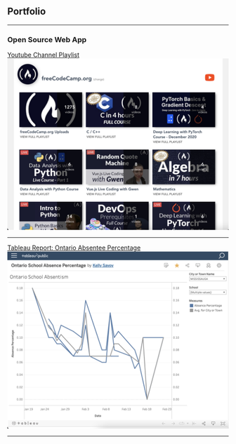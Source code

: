 ## Portfolio

---

### Open Source Web App

[Youtube Channel Playlist](/youtube-channel-playlist)
<img src="images/youtube-playlist-app.png?raw=true"/>

---
[Tableau Report: Ontario Absentee Percentage](/tableau-example)
<img src="images/tableau_ontario_absentee_percentage.png?raw=true"/>

---
<!--
### Category Name 2

- [Project 1 Title](http://example.com/)
- [Project 2 Title](http://example.com/)
- [Project 3 Title](http://example.com/)
- [Project 4 Title](http://example.com/)
- [Project 5 Title](http://example.com/)

---
-->
